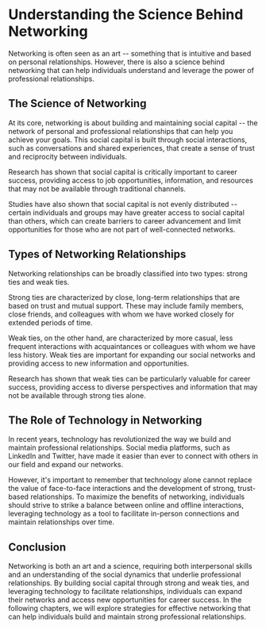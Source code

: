 Understanding the Science Behind Networking
===========================================================================

Networking is often seen as an art -- something that is intuitive and based on personal relationships. However, there is also a science behind networking that can help individuals understand and leverage the power of professional relationships.

The Science of Networking
-------------------------

At its core, networking is about building and maintaining social capital -- the network of personal and professional relationships that can help you achieve your goals. This social capital is built through social interactions, such as conversations and shared experiences, that create a sense of trust and reciprocity between individuals.

Research has shown that social capital is critically important to career success, providing access to job opportunities, information, and resources that may not be available through traditional channels.

Studies have also shown that social capital is not evenly distributed -- certain individuals and groups may have greater access to social capital than others, which can create barriers to career advancement and limit opportunities for those who are not part of well-connected networks.

Types of Networking Relationships
---------------------------------

Networking relationships can be broadly classified into two types: strong ties and weak ties.

Strong ties are characterized by close, long-term relationships that are based on trust and mutual support. These may include family members, close friends, and colleagues with whom we have worked closely for extended periods of time.

Weak ties, on the other hand, are characterized by more casual, less frequent interactions with acquaintances or colleagues with whom we have less history. Weak ties are important for expanding our social networks and providing access to new information and opportunities.

Research has shown that weak ties can be particularly valuable for career success, providing access to diverse perspectives and information that may not be available through strong ties alone.

The Role of Technology in Networking
------------------------------------

In recent years, technology has revolutionized the way we build and maintain professional relationships. Social media platforms, such as LinkedIn and Twitter, have made it easier than ever to connect with others in our field and expand our networks.

However, it's important to remember that technology alone cannot replace the value of face-to-face interactions and the development of strong, trust-based relationships. To maximize the benefits of networking, individuals should strive to strike a balance between online and offline interactions, leveraging technology as a tool to facilitate in-person connections and maintain relationships over time.

Conclusion
----------

Networking is both an art and a science, requiring both interpersonal skills and an understanding of the social dynamics that underlie professional relationships. By building social capital through strong and weak ties, and leveraging technology to facilitate relationships, individuals can expand their networks and access new opportunities for career success. In the following chapters, we will explore strategies for effective networking that can help individuals build and maintain strong professional relationships.
